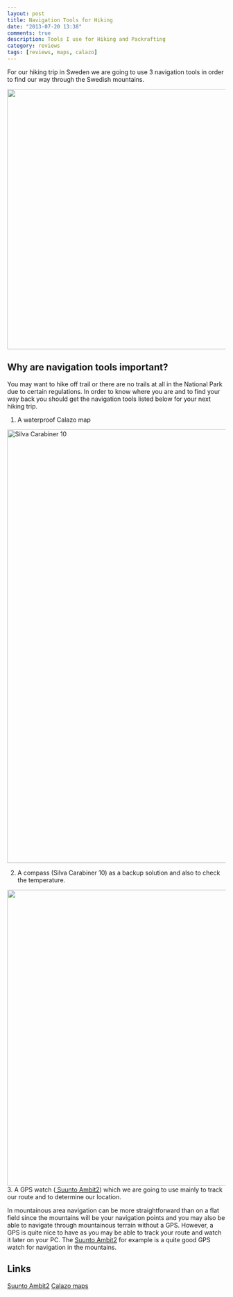 ```yaml
---
layout: post
title: Navigation Tools for Hiking
date: "2013-07-20 13:38"
comments: true
description: Tools I use for Hiking and Packrafting
category: reviews
tags: [reviews, maps, calazo]
---
```


For our hiking trip in Sweden we are going to use 3 navigation tools in order to find our way through the Swedish mountains. 

<a href="https://www.flickr.com/photos/90204224@N07/9327368022"><img src="https://farm3.staticflickr.com/2833/9327368022_3b131753c2_b.jpg" width="600"></a>
<!--more-->

## Why are navigation tools important?
You may want to hike off trail or there are no trails at all in the National Park due to certain regulations. In order to know where you are and to find your way back you should get the navigation tools listed below for your next hiking trip.

1. A waterproof <a hre="http://hikeventures.com/waterproof-maps-for-sweden/">Calazo map</a>

<a href="http://www.flickr.com/photos/90204224@N07/9327368594/"><img src="http://farm8.staticflickr.com/7363/9327368594_c736963900_c.jpg" width="1000" alt="Silva Carabiner 10"></a>

2. A compass (Silva Carabiner 10) as a backup solution and also to check the temperature.

<a href="https://www.flickr.com/photos/90204224@N07/9327369226"><img src="https://farm8.staticflickr.com/7352/9327369226_0063d942f2_b.jpg" width="1024" height="683"></a>
3. A GPS watch (<a href="http://hikeventures.com/gear-review-suunto-ambit-2-black-hr/" target="_self"> Suunto Ambit2</a>) which we are going to use mainly to track our route and to determine our location.

In mountainous area navigation can be more straightforward than on a flat field since the mountains will be your navigation points and you may also be able to navigate through mountainous terrain without a GPS. However, a GPS is quite nice to have as you may be able to track your route and watch it later on your PC. The <a href="http://hikeventures.com/gear-review-suunto-ambit-2-black-hr/" target="_self"> Suunto Ambit2</a> for example is a quite good GPS watch for navigation in the mountains.

## Links
<a href="http://www.suunto.com/Products/sports-watches/Suunto-Ambit2/Suunto-Ambit2-Black/" target="_blank">Suunto Ambit2</a>
<a href="http://www.calazo.se" target="_blank">Calazo maps</a></div></div>
